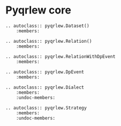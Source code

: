 
# Pyqrlew core

```{eval-rst}
.. autoclass:: pyqrlew.Dataset()
    :members:
```

```{eval-rst}
.. autoclass:: pyqrlew.Relation()
    :members:
```

```{eval-rst}
.. autoclass:: pyqrlew.RelationWithDpEvent
    :members:
```

```{eval-rst}
.. autoclass:: pyqrlew.DpEvent
    :members:
```

```{eval-rst}
.. autoclass:: pyqrlew.Dialect
    :members:
    :undoc-members:
```

```{eval-rst}
.. autoclass:: pyqrlew.Strategy
    :members:
    :undoc-members:
```